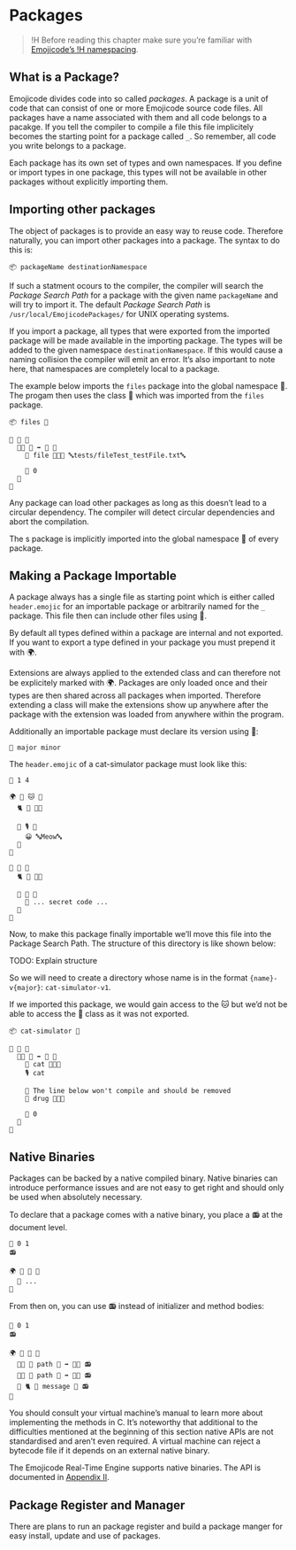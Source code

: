# Packages

>!H Before reading this chapter make sure you’re familiar with [Emojicode’s
>!H namespacing](types.html#namespaces).

## What is a Package?

Emojicode divides code into so called *packages*. A package is a unit of code
that can consist of one or more Emojicode source code files. All packages have a
name associated with them and all code belongs to a pacakge. If you tell the
compiler to compile a file this file implicitely becomes the starting point for
a package called `_`. So remember, all code you write belongs to a package.

Each package has its own set of types and own namespaces. If you define or
import types in one package, this types will not be available in other packages
without explicitly importing them.

## Importing other packages

The object of packages is to provide an easy way to reuse code. Therefore
naturally, you can import other packages into a package. The syntax to do this
is:

```
📦 packageName destinationNamespace
```

If such a statment ocours to the compiler, the compiler will search the
*Package Search Path* for a package with the given name `packageName` and will
try to import it. The default *Package Search Path* is
`/usr/local/EmojicodePackages/` for UNIX operating systems.

If you import a package, all types that were exported from the
imported package will be made available in the importing package. The types will
be added to the given namespace `destinationNamespace`. If this would cause a
naming collision the compiler will emit an error. It’s also important to note
here, that namespaces are completely local to a package.

The example below imports the `files` package into the global namespace 🔴.
The progam then uses the class 📄 which was imported from the
`files` package.

```
📦 files 🔴

🐇 💯 🍇
  🐇🐖 🏁 ➡️ 🚂 🍇
    🍦 file 🔷📄📜 🔤tests/fileTest_testFile.txt🔤

    🍎 0
  🍉
🍉
```

Any package can load other packages as long as this doesn’t lead to a circular
dependency. The compiler will detect circular dependencies and abort the
compilation.

The s package is implicitly imported into the global namespace 🔴 of
every package.

## Making a Package Importable

A package always has a single file as starting point which is either called
`header.emojic` for an importable package or arbitrarily named for the `_`
package. This file then can include other files using 📜.

By default all types defined within a package are internal and not exported. If
you want to export a type defined in your package you must prepend it with 🌍.

Extensions are always applied to the extended class and can therefore not be
explicitely marked with 🌍. Packages are only loaded once and their types are
then shared across all packages when imported. Therefore extending a class will
make the extensions show up anywhere after the package with the extension was
loaded from anywhere within the program.

Additionally an importable package must declare its version using 🔮:

```
🔮 major minor
```

The `header.emojic` of a cat-simulator package must look like this:

```
🔮 1 4

🌍 🐇 🐱 🍇
  🐈 🎀 🍇🍉

  🐖 🎙 🍇
    😀 🔤Meow🔤
  🍉
🍉

🐇 💊 🍇
  🐈 🔬 🍇🍉

  🐖 💉 🍇
    👴 ... secret code ...
  🍉
🍉
```

Now, to make this package finally importable we’ll move this file into the
Package Search Path. The structure of this directory is like shown below:

TODO: Explain structure

So we will need to create a directory whose name is in the format
`{name}-v{major}`: `cat-simulator-v1`.

If we imported this package, we would gain access to the 🐱 but we’d not be able
to access the 💊 class as it was not exported.

```
📦 cat-simulator 🔴

🐇 💯 🍇
  🐇🐖 🏁 ➡️ 🚂 🍇
    🍦 cat 🔷🐱🎀
    🎙 cat

    👴 The line below won't compile and should be removed
    🍦 drug 🔷💊🔬

    🍎 0
  🍉
🍉
```

## Native Binaries

Packages can be backed by a native compiled binary. Native binaries can
introduce performance issues and are not easy to get right and should only be
used when absolutely necessary.

To declare that a package comes with a native binary, you place a 📻 at the
document level.

```
🔮 0 1
📻

🌍 🐇 📑 🍇
  👴 ...
🍉
```

From then on, you can use 📻 instead of initializer and method bodies:

```
🔮 0 1
📻

🌍 🐇 📑 🍇
  🐇🐖 📁 path 🔡 ➡️ 🍬🚨 📻
  🐇🐖 🔫 path 🔡 ➡️ 🍬🚨 📻
  🍬 🐈 📝 message 🔡 📻
🍉
```

You should consult your virtual machine’s manual to learn more about
implementing the methods in C. It’s noteworthy that additional to the
difficulties mentioned at the beginning of this section native APIs
are not standardised and aren’t even required. A virtual machine can reject
a bytecode file if it depends on an external native binary.

The Emojicode Real-Time Engine supports native binaries. The API is
documented in [Appendix II](packageAPI.html).

## Package Register and Manager

There are plans to run an package register and build a package manger for easy
install, update and use of packages.
